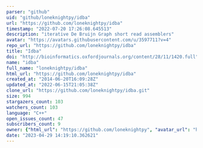 ```yaml
---
parser: "github"
uid: "github/loneknightpy/idba"
url: "https://github.com/loneknightpy/idba"
timestamp: "2022-07-20 17:26:08.645513"
description: "iterative De Bruijn Graph short read assemblers"
avatar: "https://avatars.githubusercontent.com/u/3597711?v=4"
repo_url: "https://github.com/loneknightpy/idba"
title: "Idba"
doi: "http://bioinformatics.oxfordjournals.org/content/28/11/1420.full"
name: "idba"
full_name: "loneknightpy/idba"
html_url: "https://github.com/loneknightpy/idba"
created_at: "2014-06-20T16:09:28Z"
updated_at: "2022-06-15T21:05:38Z"
clone_url: "https://github.com/loneknightpy/idba.git"
size: 994
stargazers_count: 103
watchers_count: 103
language: "C++"
open_issues_count: 47
subscribers_count: 9
owner: {"html_url": "https://github.com/loneknightpy", "avatar_url": "https://avatars.githubusercontent.com/u/3597711?v=4", "login": "loneknightpy", "type": "User"}
date: "2023-04-29 14:19:10.362621"
---
```

